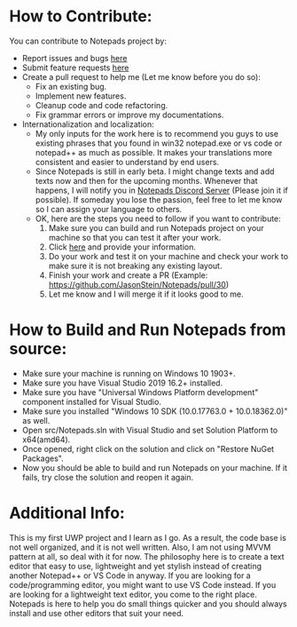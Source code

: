 ﻿# How to Contribute:

You can contribute to Notepads project by:
- Report issues and bugs [here](https://github.com/JasonStein/Notepads/issues)
- Submit feature requests [here](https://github.com/JasonStein/Notepads/issues)
- Create a pull request to help me (Let me know before you do so):
    * Fix an existing bug.
    * Implement new features.
    * Cleanup code and code refactoring.
    * Fix grammar errors or improve my documentations.
- Internationalization and localization:
    * My only inputs for the work here is to recommend you guys to use existing phrases that you found in win32 notepad.exe or vs code or notepad++ as much as possible. It makes your translations more consistent and easier to understand by end users.    
    * Since Notepads is still in early beta. I might change texts and add texts now and then for the upcoming months. Whenever that happens, I will notify you in [Notepads Discord Server](https://discord.gg/VqetCub) (Please join it if possible). If someday you lose the passion, feel free to let me know so I can assign your language to others.
    * OK, here are the steps you need to follow if you want to contribute:
        1. Make sure you can build and run Notepads project on your machine so that you can test it after your work.
        2. Click [here](https://github.com/JasonStein/Notepads/issues/33) and provide your information.
        3. Do your work and test it on your machine and check your work to make sure it is not breaking any existing layout.
        4. Finish your work and create a PR (Example: https://github.com/JasonStein/Notepads/pull/30)
        5. Let me know and I will merge it if it looks good to me.

# How to Build and Run Notepads from source:
* Make sure your machine is running on Windows 10 1903+.
* Make sure you have Visual Studio 2019 16.2+ installed.
* Make sure you have "Universal Windows Platform development" component installed for Visual Studio.
* Make sure you installed "Windows 10 SDK (10.0.17763.0 + 10.0.18362.0)" as well.
* Open src/Notepads.sln with Visual Studio and set Solution Platform to x64(amd64).
* Once opened, right click on the solution and click on "Restore NuGet Packages".
* Now you should be able to build and run Notepads on your machine. If it fails, try close the solution and reopen it again.

# Additional Info:
This is my first UWP project and I learn as I go. As a result, the code base is not well organized, and it is not well written. Also, I am not using MVVM pattern at all, so deal with it for now. The philosophy here is to create a text editor that easy to use, lightweight and yet stylish instead of creating another Notepad++ or VS Code in anyway. If you are looking for a code/programming editor, you might want to use VS Code instead. If you are looking for a lightweight text editor, you come to the right place. Notepads is here to help you do small things quicker and you should always install and use other editors that suit your need.
